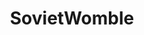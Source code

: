 ---
title: SovietWomble
crosslinks:
- AskReddit
- FindAUnit
- WTF
- modnews
- HighQualityGifs
- gaming
- IAmA
- videos
- dirtgame
- FuckKnows
- CyanidePlaysGames
- atheism
- LivestreamFail
- EBEs
- ProCSS
- Twitch
- joinsquad
- oneliners
- Overwatch
---
